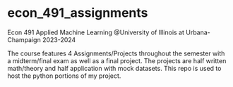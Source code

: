 # econ_491_assignments

Econ 491 Applied Machine Learning @University of Illinois at Urbana-Champaign 2023-2024

The course features 4 Assignments/Projects throughout the semester with a midterm/final exam as well as a final project. The projects are half written math/theory and half application with mock datasets. This repo is used to host the python portions of my project.
